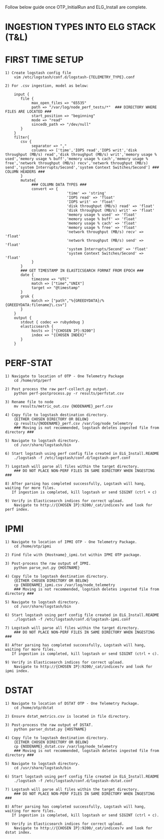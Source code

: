 Follow below guide once OTP\_InitialRun and ELG\_Install are complete.

INGESTION TYPES INTO ELG STACK (T&L)
====================================

FIRST TIME SETUP
================

    1) Create logstash config file
        vim /etc/logstash/conf.d/logstash-{TELEMETRY_TYPE}.conf

    2) For .csv ingestion, model as below:
        
        input {
           file {
                max_open_files => "65535"
                path => "/var/log/node_perf_tests/*"  ### DIRECTORY WHERE FILES ARE LOCATED ###
                start_position => "beginning"
                mode => "read"
                sincedb_path => "/dev/null"
           }
        }
        filter{
           csv {
                separator => ","
                columns => ['time','IOPS read','IOPS writ','disk throughput (MB/s) read','disk throughput (MB/s) writ','memory usage % used','memory usage % buff','memory usage % cach','memory usage % free','network throughput (MB/s) recv','network throughput (MB/s) send','system Interrupts/Second','system Context Switches/Second'] ### COLUMN HEADERS ###
           }
           mutate{
                ### COLUMN DATA TYPES ###
                convert => { 
                                'time' => 'string'
                                'IOPS read' => 'float'
                                'IOPS writ' => 'float'
                                'disk throughput (MB/s) read' => 'float'
                                'disk throughput (MB/s) writ' => 'float'
                                'memory usage % used' => 'float'
                                'memory usage % buff' => 'float'
                                'memory usage % cach' => 'float'
                                'memory usage % free' => 'float'
                                'network throughput (MB/s) recv' => 'float'
                                'network throughput (MB/s) send' => 'float'
                                'system Interrupts/Second' => 'float'
                                'system Context Switches/Second' => 'float'
                }
           }
           ### GET TIMESTAMP IN ELASTICSEARCH FORMAT FROM EPOCH ###
           date {
                timezone => "UTC"
                match => ["time","UNIX"]
                target => "@timestamp"
           }
           grok {
                match => ["path","%{GREEDYDATA}/%{GREEDYDATA:filename}\.csv"]
           }
        }
        output {
           stdout { codec => rubydebug }
           elasticsearch {
                hosts => ["{CHOSEN IP}:9200"]
                index => "{CHOSEN INDEX}"
           }
        }

PERF-STAT
=========

    1) Navigate to location of OTP - One Telemetry Package
        cd /home/otp/perf

    2) Post process the raw perf-collect.py output.
        python perf-postprocess.py -r results/perfstat.csv

    3) Rename file to node
        mv results/metric_out.csv {NODENAME}_perf.csv

    4) Copy file to logstash destination directory.
        {EITHER CHOSEN DIRECTORY OR BELOW}
        cp results/{NODENAME}_perf.csv /var/log/node_telemetry
        ### Moving is not recommended, logstash deletes ingested file from directory ###

    5) Navigate to logstash directory.
        cd /usr/share/logstash/bin

    6) Start logstash using perf config file created in ELG_Install.README
        ./logstash -f /etc/logstash/conf.d/logstash-perf.conf

    7) Logstash will parse all files within the target directory.
        ### DO NOT PLACE NON-PERF FILES IN SAME DIRECTORY WHEN INGESTING ###

    8) After parsing has completed successfully, Logstash will hang, waiting for more files.
       If ingestion is completed, kill logstash or send SIGINT (ctrl + c)

    9) Verify in Elasticsearch indices for correct upload.
        Navigate to http://{CHOSEN IP}:9200/_cat/indices?v and look for perf index.

IPMI
====

    1) Navigate to location of IPMI OTP - One Telemetry Package.
        cd /home/otp/ipmi

    2) Find file with {Hostname}_ipmi.txt within IPMI OTP package.

    3) Post-process the raw output of IPMI.
        python parse_out.py {HOSTNAME}

    4) Copy file to logstash destination directory.
        {EITHER CHOSEN DIRECTORY OR BELOW}
        cp {NODENAME}_ipmi.csv /var/log/node_telemetry
        ### Moving is not recommended, logstash deletes ingested file from directory ###

    5) Navigate to logstash directory.
        cd /usr/share/logstash/bin

    6) Start logstash using perf config file created in ELG_Install.README
        ./logstash -f /etc/logstash/conf.d/logstash-ipmi.conf

    7) Logstash will parse all files within the target directory.
        ### DO NOT PLACE NON-PERF FILES IN SAME DIRECTORY WHEN INGESTING ###

    8) After parsing has completed successfully, Logstash will hang, waiting for more files.
       If ingestion is completed, kill logstash or send SIGINT (ctrl + c).

    9) Verify in Elasticsearch indices for correct upload.
        Navigate to http://{CHOSEN IP}:9200/_cat/indices?v and look for ipmi index.

DSTAT
=====

    1) Navigate to location of DSTAT OTP - One Telemetry Package.
        cd /home/otp/dstat

    2) Ensure dstat_metrics.csv is located in file directory.

    3) Post-process the raw output of DSTAT.
        python parser_dstat.py {HOSTNAME}

    4) Copy file to logstash destination directory.
        {EITHER CHOSEN DIRECTORY OR BELOW}
        cp {NODENAME}_dstat.csv /var/log/node_telemetry
        ### Moving is not recommended, logstash deletes ingested file from directory ###

    5) Navigate to logstash directory.
        cd /usr/share/logstash/bin

    6) Start logstash using perf config file created in ELG_Install.README
        ./logstash -f /etc/logstash/conf.d/logstash-dstat.conf

    7) Logstash will parse all files within the target directory.
        ### DO NOT PLACE NON-PERF FILES IN SAME DIRECTORY WHEN INGESTING ###

    8) After parsing has completed successfully, Logstash will hang, waiting for more files.
       If ingestion is completed, kill logstash or send SIGINT (ctrl + c).

    9) Verify in Elasticsearch indices for correct upload.
        Navigate to http://{CHOSEN IP}:9200/_cat/indices?v and look for dstat index.
